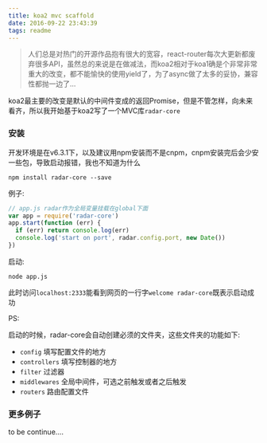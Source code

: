 ```yaml
---
title: koa2 mvc scaffold
date: 2016-09-22 23:43:39
tags: readme
---
```


>人们总是对热门的开源作品抱有很大的宽容，react-router每次大更新都废弃很多API，虽然总的来说是在做减法，而koa2相对于koa1确是个非常非常重大的改变，都不能愉快的使用yield了，为了async做了太多的妥协，兼容性都抛一边了...

koa2最主要的改变是默认的中间件变成的返回Promise，但是不管怎样，向未来看齐，所以我开始基于koa2写了一个MVC库`radar-core`

### 安装

开发环境是在v6.3.1下，以及建议用npm安装而不是cnpm，cnpm安装完后会少安一些包，导致启动报错，我也不知道为什么

```
npm install radar-core --save
```

例子:

```javascript
// app.js radar作为全局变量挂载在global下面
var app = require('radar-core')
app.start(function (err) {
  if (err) return console.log(err)
  console.log('start on port', radar.config.port, new Date())
})

```

启动:
```
node app.js
```

此时访问`localhost:2333`能看到网页的一行字`welcome radar-core`既表示启动成功

PS:

启动的时候，radar-core会自动创建必须的文件夹，这些文件夹的功能如下:

- `config`  填写配置文件的地方
- `controllers` 填写控制器的地方
- `filter`  过滤器
- `middlewares`  全局中间件，可选之前触发或者之后触发
-  `routers`  路由配置文件


### 更多例子

to be continue....

